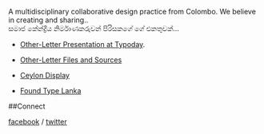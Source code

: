 
A multidisciplinary collaborative design practice from Colombo. We believe in creating and sharing..<br/>
සමාජ කේන්ද්‍රීය නිර්මාණකරුවන් පිරිසකගේ ගේ එකතුවක්...


* [Other-Letter Presentation at Typoday](https://www.youtube.com/watch?v=jZfBkYYYaGA&list=UU_2qwvT89JOtX4Gov1RthlA).

* [Other-Letter Files and Sources](https://github.com/pathumego/other-letter)

* [Ceylon Display](http://ceylondisplay.com/)
* [Found Type Lanka](http://foundtypelanka.tumblr.com/)

##Connect

[facebook](https://www.facebook.com/mooniak) / [twitter](https://twitter.com/_mooniak)

